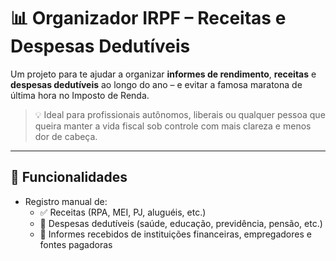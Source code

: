 # 📊 Organizador IRPF – Receitas e Despesas Dedutíveis

Um projeto para te ajudar a organizar **informes de rendimento**, **receitas** e **despesas dedutíveis** ao longo do ano – e evitar a famosa maratona de última hora no Imposto de Renda.

> 💡 Ideal para profissionais autônomos, liberais ou qualquer pessoa que queira manter a vida fiscal sob controle com mais clareza e menos dor de cabeça.

---

## 🚀 Funcionalidades

- Registro manual de:
  - ✅ Receitas (RPA, MEI, PJ, aluguéis, etc.)
  - 🧾 Despesas dedutíveis (saúde, educação, previdência, pensão, etc.)
  - 📄 Informes recebidos de instituições financeiras, empregadores e fontes pagadoras

